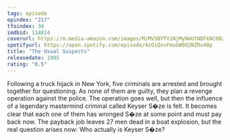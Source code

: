 ```yaml
---
tags: episode
epindex: "217"
tfoindex: 34
imdbid: 114814
coverurl: https://m.media-amazon.com/images/M/MV5BYTViNjMyNmUtNDFkNC00ZDRlLThmMDUtZDU2YWE4NGI2ZjVmXkEyXkFqcGdeQXVyNjU0OTQ0OTY@._V1_SX202_CR0,0,202,300_.jpg
spotifyurl: https://open.spotify.com/episode/4zOiQxvFmuGW9O2NZRv40p
title: "The Usual Suspects"
releasedate: 1995
rating: "8.5"
---
```


Following a truck hijack in New York, five criminals are arrested and brought together for questioning. As none of them are guilty, they plan a revenge operation against the police. The operation goes well, but then the influence of a legendary mastermind criminal called Keyser S�ze is felt. It becomes clear that each one of them has wronged S�ze at some point and must pay back now. The payback job leaves 27 men dead in a boat explosion, but the real question arises now: Who actually is Keyser S�ze?